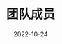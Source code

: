 ---
title: 团队成员
date: 2022-10-24

type: landing

sections:
  - block: people
    content:
      title: 实验室成员
      # Choose which groups/teams of users to display.
      #   Edit `user_groups` in each user's profile to add them to one or more of these groups.
      user_groups:
          - 实验室主任
          - 教授
          - 副教授
          - 博士研究生
          - 硕士研究生
          - 本科生
          - 工程师
          - 访问学生
          - 毕业生
      sort_by: Params.last_name
      sort_ascending: true
    design:
      show_interests: false
      show_role: true
      show_social: true
---